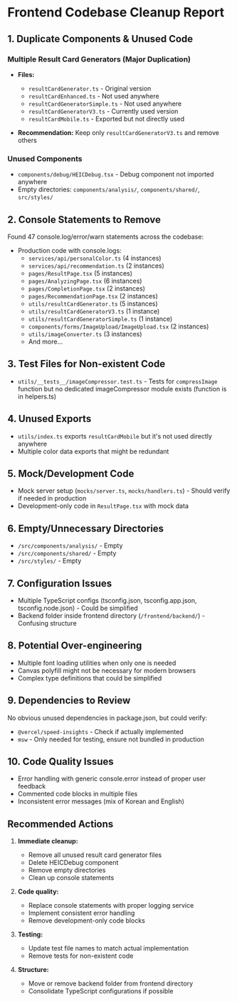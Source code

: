 # Frontend Codebase Cleanup Report

## 1. Duplicate Components & Unused Code

### Multiple Result Card Generators (Major Duplication)
- **Files:**
  - `resultCardGenerator.ts` - Original version
  - `resultCardEnhanced.ts` - Not used anywhere
  - `resultCardGeneratorSimple.ts` - Not used anywhere
  - `resultCardGeneratorV3.ts` - Currently used version
  - `resultCardMobile.ts` - Exported but not directly used
  
- **Recommendation:** Keep only `resultCardGeneratorV3.ts` and remove others

### Unused Components
- `components/debug/HEICDebug.tsx` - Debug component not imported anywhere
- Empty directories: `components/analysis/`, `components/shared/`, `src/styles/`

## 2. Console Statements to Remove

Found 47 console.log/error/warn statements across the codebase:
- Production code with console.logs: 
  - `services/api/personalColor.ts` (4 instances)
  - `services/api/recommendation.ts` (2 instances)
  - `pages/ResultPage.tsx` (5 instances)
  - `pages/AnalyzingPage.tsx` (6 instances)
  - `pages/CompletionPage.tsx` (2 instances)
  - `pages/RecommendationPage.tsx` (2 instances)
  - `utils/resultCardGenerator.ts` (5 instances)
  - `utils/resultCardGeneratorV3.ts` (1 instance)
  - `utils/resultCardGeneratorSimple.ts` (1 instance)
  - `components/forms/ImageUpload/ImageUpload.tsx` (2 instances)
  - `utils/imageConverter.ts` (3 instances)
  - And more...

## 3. Test Files for Non-existent Code
- `utils/__tests__/imageCompressor.test.ts` - Tests for `compressImage` function but no dedicated imageCompressor module exists (function is in helpers.ts)

## 4. Unused Exports
- `utils/index.ts` exports `resultCardMobile` but it's not used directly anywhere
- Multiple color data exports that might be redundant

## 5. Mock/Development Code
- Mock server setup (`mocks/server.ts`, `mocks/handlers.ts`) - Should verify if needed in production
- Development-only code in `ResultPage.tsx` with mock data

## 6. Empty/Unnecessary Directories
- `/src/components/analysis/` - Empty
- `/src/components/shared/` - Empty  
- `/src/styles/` - Empty

## 7. Configuration Issues
- Multiple TypeScript configs (tsconfig.json, tsconfig.app.json, tsconfig.node.json) - Could be simplified
- Backend folder inside frontend directory (`/frontend/backend/`) - Confusing structure

## 8. Potential Over-engineering
- Multiple font loading utilities when only one is needed
- Canvas polyfill might not be necessary for modern browsers
- Complex type definitions that could be simplified

## 9. Dependencies to Review
No obvious unused dependencies in package.json, but could verify:
- `@vercel/speed-insights` - Check if actually implemented
- `msw` - Only needed for testing, ensure not bundled in production

## 10. Code Quality Issues
- Error handling with generic console.error instead of proper user feedback
- Commented code blocks in multiple files
- Inconsistent error messages (mix of Korean and English)

## Recommended Actions

1. **Immediate cleanup:**
   - Remove all unused result card generator files
   - Delete HEICDebug component
   - Remove empty directories
   - Clean up console statements

2. **Code quality:**
   - Replace console statements with proper logging service
   - Implement consistent error handling
   - Remove development-only code blocks

3. **Testing:**
   - Update test file names to match actual implementation
   - Remove tests for non-existent code

4. **Structure:**
   - Move or remove backend folder from frontend directory
   - Consolidate TypeScript configurations if possible